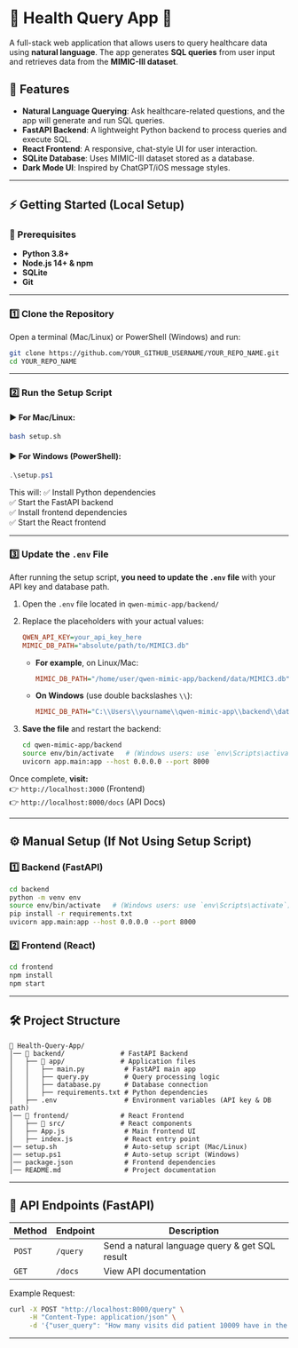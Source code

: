 # 🏥 Health Query App 🚀

A full-stack web application that allows users to query healthcare data using **natural language**. The app generates **SQL queries** from user input and retrieves data from the **MIMIC-III dataset**.

## 🌟 Features
- **Natural Language Querying**: Ask healthcare-related questions, and the app will generate and run SQL queries.
- **FastAPI Backend**: A lightweight Python backend to process queries and execute SQL.
- **React Frontend**: A responsive, chat-style UI for user interaction.
- **SQLite Database**: Uses MIMIC-III dataset stored as a database.
- **Dark Mode UI**: Inspired by ChatGPT/iOS message styles.

---

## ⚡ Getting Started (Local Setup)

### 🔹 Prerequisites
- **Python 3.8+**
- **Node.js 14+ & npm**
- **SQLite**
- **Git**

---

### 1️⃣ Clone the Repository
Open a terminal (Mac/Linux) or PowerShell (Windows) and run:

```sh
git clone https://github.com/YOUR_GITHUB_USERNAME/YOUR_REPO_NAME.git
cd YOUR_REPO_NAME
```

---

### 2️⃣ Run the Setup Script

#### **▶️ For Mac/Linux:**
```sh
bash setup.sh
```

#### **▶️ For Windows (PowerShell):**
```powershell
.\setup.ps1
```

This will:
✅ Install Python dependencies  
✅ Start the FastAPI backend  
✅ Install frontend dependencies  
✅ Start the React frontend  

---

### 3️⃣ Update the `.env` File
After running the setup script, **you need to update the `.env` file** with your API key and database path.

1. Open the `.env` file located in `qwen-mimic-app/backend/`
2. Replace the placeholders with your actual values:
   ```ini
   QWEN_API_KEY=your_api_key_here
   MIMIC_DB_PATH="absolute/path/to/MIMIC3.db"
   ```
   - **For example**, on Linux/Mac:
     ```ini
     MIMIC_DB_PATH="/home/user/qwen-mimic-app/backend/data/MIMIC3.db"
     ```
   - **On Windows** (use double backslashes `\\`):
     ```ini
     MIMIC_DB_PATH="C:\\Users\\yourname\\qwen-mimic-app\\backend\\data\\MIMIC3.db"
     ```

3. **Save the file** and restart the backend:
   ```sh
   cd qwen-mimic-app/backend
   source env/bin/activate   # (Windows users: use `env\Scripts\activate`)
   uvicorn app.main:app --host 0.0.0.0 --port 8000
   ```

Once complete, **visit:**  
👉 `http://localhost:3000` (Frontend)  
👉 `http://localhost:8000/docs` (API Docs)

---

## ⚙️ Manual Setup (If Not Using Setup Script)

### **1️⃣ Backend (FastAPI)**
```sh
cd backend
python -m venv env
source env/bin/activate   # (Windows users: use `env\Scripts\activate`)
pip install -r requirements.txt
uvicorn app.main:app --host 0.0.0.0 --port 8000
```

### **2️⃣ Frontend (React)**
```sh
cd frontend
npm install
npm start
```

---

## 🛠️ Project Structure
```
📂 Health-Query-App/
│── 📁 backend/              # FastAPI Backend
│   ├── 📁 app/              # Application files
│   │   ├── main.py          # FastAPI main app
│   │   ├── query.py         # Query processing logic
│   │   ├── database.py      # Database connection
│   │   ├── requirements.txt # Python dependencies
│   ├── .env                 # Environment variables (API key & DB path)
│── 📁 frontend/             # React Frontend
│   ├── 📁 src/              # React components
│   ├── App.js               # Main frontend UI
│   ├── index.js             # React entry point
│── setup.sh                 # Auto-setup script (Mac/Linux)
│── setup.ps1                # Auto-setup script (Windows)
│── package.json             # Frontend dependencies
│── README.md                # Project documentation
```

---

## 🔄 API Endpoints (FastAPI)
| Method | Endpoint | Description |
|--------|----------|------------|
| `POST` | `/query` | Send a natural language query & get SQL result |
| `GET`  | `/docs`  | View API documentation |

Example Request:
```sh
curl -X POST "http://localhost:8000/query" \
     -H "Content-Type: application/json" \
     -d '{"user_query": "How many visits did patient 10009 have in the last month?"}'
```
---
